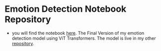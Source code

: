 # Emotion Detection Notebook Repository
- you will find the notebook [here](https://github.com/rakibulhaque9954/Emotion_Detection_Model-ViT-_V1.0/blob/58a07001b3d82b676f178549bf8a94c2a6373337/Emotion_model_ViT(V1_0).ipynb).
 The Final Version of my emotion detection model using ViT Transformers. The model is live in my other [repository](https://github.com/rakibulhaque9954/Face_emotion_detection_fastapi.git).
